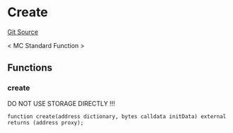 # Create
[Git Source](https://github.com/metacontract/mc/blob/8438d83ed04f942f1b69f22b0cb556723d88a8f9/plugin-functions/std/functions/Create.sol)

< MC Standard Function >


## Functions
### create

DO NOT USE STORAGE DIRECTLY !!!


```solidity
function create(address dictionary, bytes calldata initData) external returns (address proxy);
```

